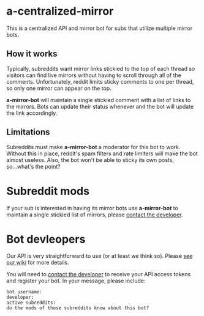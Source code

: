 # a-centralized-mirror
This is a centralized API and mirror bot for subs that utilize multiple mirror bots.

## How it works
Typically, subreddits want mirror links stickied to the top of each thread so visitors can find live mirrors without having to scroll through all of the comments. Unfortunately, reddit limits sticky comments to one per thread, so only one mirror can appear on the top.

**a-mirror-bot** will maintain a single stickied comment with a list of links to the mirrors. Bots can update their status whenever and the bot will update the link accordingly.

## Limitations
Subreddits must make **a-mirror-bot** a moderator for this bot to work. Without this in place, reddit's spam filters and rate limiters will make the bot almost useless. Also, the bot won't be able to sticky its own posts, so...what's the point?

# Subreddit mods
If your sub is interested in having its mirror bots use **a-mirror-bot** to maintain a single stickied list of mirrors, please [contact the developer](https://reddit.com/message/compose/?to=Clutch_22&subject=a-mirror-bot%20-%20new%20subreddit%20support).

# Bot devleopers
Our API is very straightforward to use (or at least we think so). Please [see our wiki](https://github.com/kyleratti/a-centralized-mirror/wiki) for more details.

You will need to [contact the developer](https://reddit.com/message/compose/?to=Clutch_22&subject=a-mirror-bot%20-%20api%20access) to receive your API access tokens and register your bot. In your message, please include:

```
bot username:
developer:
active subreddits:
do the mods of those subreddits know about this bot?
```
